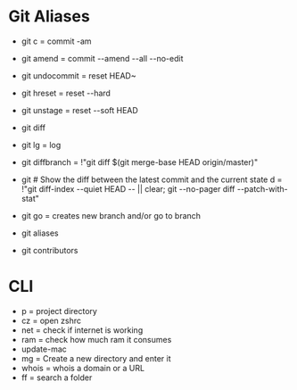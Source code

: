 # Git Aliases

- git c = commit -am
- git amend = commit --amend --all --no-edit
- git undocommit = reset HEAD~
- git hreset = reset --hard
- git unstage = reset --soft HEAD
- git diff
- git lg = log
- git diffbranch = !"git diff $(git merge-base HEAD origin/master)"

- git # Show the diff between the latest commit and the current state
  d = !"git diff-index --quiet HEAD -- || clear; git --no-pager diff --patch-with-stat"

- git go = creates new branch and/or go to branch
- git aliases
- git contributors

# CLI

- p = project directory
- cz = open zshrc
- net = check if internet is working
- ram <software> = check how much ram it consumes
- update-mac
- mg = Create a new directory and enter it
- whois = whois a domain or a URL
- ff <thing> = search a folder

